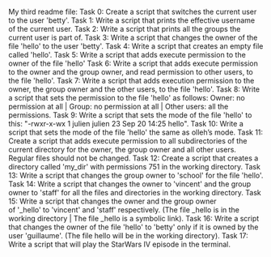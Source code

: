 My third readme file:
Task 0: Create a script that switches the current user to the user 'betty'.
Task 1: Write a script that prints the effective username of the current user.
Task 2: Write a script that prints all the groups the current user is part of.
Task 3: Write a script that changes the owner of the file 'hello' to the user 'betty'.
Task 4: Write a script that creates an empty file called 'hello'.
Task 5: Write a script that adds execute permission to the owner of the file 'hello'
Task 6: Write a script that adds execute permission to the owner and the group owner, and read permission to other users, to the file 'hello'.
Task 7: Write a script that adds execution permission to the owner, the group owner and the other users, to the file 'hello'.
Task 8: Write a script that sets the permission to the file 'hello' as follows: Owner: no permission at all | Group: no permission at all | Other users: all the permissions.
Task 9: Write a script that sets the mode of the file 'hello' to this:
"-rwxr-x-wx 1 julien julien 23 Sep 20 14:25 hello".
Task 10: Write a script that sets the mode of the file 'hello' the same as olleh’s mode.
Task 11: Create a script that adds execute permission to all subdirectories of the current directory for the owner, the group owner and all other users. Regular files should not be changed.
Task 12: Create a script that creates a directory called 'my_dir' with permissions 751 in the working directory.
Task 13: Write a script that changes the group owner to 'school' for the file 'hello'.
Task 14: Write a script that changes the owner to 'vincent' and the group owner to 'staff' for all the files and directories in the working directory.
Task 15: Write a script that changes the owner and the group owner of '_hello' to 'vincent' and 'staff' respectively. (The file _hello is in the working directory | The file _hello is a symbolic link).
Task 16: Write a script that changes the owner of the file 'hello' to 'betty' only if it is owned by the user 'guillaume'. (The file hello will be in the working directory).
Task 17: Write a script that will play the StarWars IV episode in the terminal.
